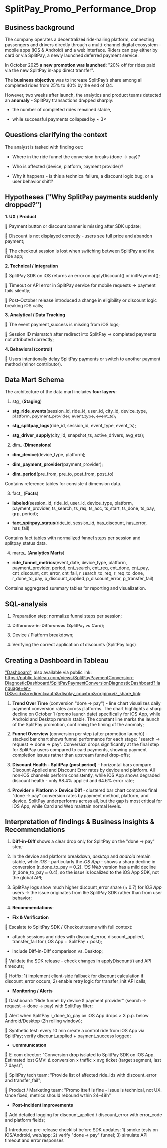 # SplitPay_Promo_Performance_Drop

## Business background

The company operates a decentralized ride-hailing platform, connecting passengers and drivers directly through a multi-channel digital ecosystem - mobile apps (iOS & Android) and a web interface. Riders can pay either by card or via SplitPay, a newly launched deferred payment service.

In October 2025 **a new promotion was launched**: "20% off for rides paid via the new SplitPay in-app direct transfer".

The **business objective** was to increase SplitPay’s share among all completed rides from 25% to 40% by the end of Q4.

However, two weeks after launch, the analytics and product teams detected an **anomaly** - SplitPay transactions dropped sharply:

- the number of completed rides remained stable,

- while successful payments collapsed by ~ 3×

## Questions clarifying the context

The analyst is tasked with finding out:

- Where in the ride funnel the conversion breaks (done → pay)?

- Who is affected (device, platform, payment provider)?

- Why it happens - is this a technical failure, a discount logic bug, or a user behavior shift?

## Hypotheses ("Why SplitPay payments suddenly dropped?")

**1. UX / Product**

📌 Payment button or discount banner is missing after SDK update;

📌 Discount is not displayed correctly - users see full price and abandon payment;

📌 The checkout session is lost when switching between SplitPay and the ride app;

**2. Technical / Integration**

📌 SplitPay SDK on iOS returns an error on applyDiscount() or initPayment();

📌 Timeout or API error in SplitPay service for mobile requests → payment fails silently;

📌 Post–October release introduced a change in eligibility or discount logic breaking iOS calls;

**3. Analytical / Data Tracking**

📌 The event payment_success is missing from iOS logs;

📌 Session ID mismatch after redirect into SplitPay → completed payments not attributed correctly;

**4. Behavioral (control)**

📌 Users intentionally delay SplitPay payments or switch to another payment method (minor contributor).

## Data Mart Schema

The architecture of the data mart includes **four layers**:

1. stg_ (**Staging**)

- **stg_ride_events**(session_id, ride_id, user_id, city_id, device_type, platform, payment_provider, event_type, event_ts);

- **stg_splitpay_logs**(ride_id, session_id, event_type, event_ts);

- **stg_driver_supply**(city_id, snapshot_ts, active_drivers, avg_eta);

2. dim_ (**Dimensions**)

- **dim_device**(device_type, platform);

- **dim_payment_provider**(payment_provider);

- **dim_period**(pre_from, pre_to, post_from, post_to)

Contains reference tables for consistent dimension data.

3. fact_ (**Facts**)

- **labeled**(session_id, ride_id, user_id, device_type, platform, payment_provider, ts_search, ts_req, ts_acc, ts_start, ts_done, ts_pay, grp, period);

- **fact_splitpay_status**(ride_id, session_id, has_discount, has_error, has_fail)

Contains fact tables with normalized funnel steps per session and splitpay_status data.

4. marts_ (**Analytics Marts**)

- **ride_funnel_metrics**(event_date, device_type, platform, payment_provider, period, cnt_search, cnt_req, cnt_done, cnt_pay, cnt_discount, cnt_error, cnt_fail, r_search_to_req, r_req_to_done, r_done_to_pay, p_discount_applied, p_discount_error, p_transfer_fail)

Contains aggregated summary tables for reporting and visualization.

## SQL-analysis

1) Preparation step: normalize funnel steps per session;

2) Difference-in-Differences (SplitPay vs Card);

3) Device / Platform breakdown;

4) Verifying the correct application of discounts (SplitPay logs)

## Creating a Dashboard in Tableau 

["Dashboard"](tableau/dashboard.pdf), also available via public link: https://public.tableau.com/views/SplitPayPaymentConversion-DiagnosticDashboard/SplitPayPaymentConversionDiagnosticDashboard?:language=en-US&:sid=&:redirect=auth&:display_count=n&:origin=viz_share_link:

1) **Trend Over Time** (conversion "done → pay") - line chart visualizes daily payment conversion rates across platforms. The chart highlights a sharp decline on October 1 (promo launch date) specifically for iOS App, while Android and Desktop remain stable. The constant line marks the launch of the SplitPay promotion, confirming the timing of the anomaly;

2) **Funnel Overview** (conversion per step (after promotion launch)) - stacked bar chart shows funnel performance for each stage: "search → request → done → pay". Conversion drops significantly at the final step for SplitPay users compared to card payments, showing payment completion issues rather than upstream funnel drop-offs;

3) **Discount Health - SplitPay (post period)** - horizontal bars compare Discount Applied and Discount Error rates by device and platform. All non-iOS channels perform consistently, while iOS App shows degraded discount health - only 88.4% applied and 64.6% error rate;

4) **Provider × Platform × Device Diff** - clustered bar chart compares final "done → pay" conversion rates by payment method, platform, and device. SplitPay underperforms across all, but the gap is most critical for iOS App, while Card and Web maintain normal levels.

## Interpretation of findings & Business insights & Recommendations

1) **Diff-in-Diff** shows a clear drop only for SplitPay on the "done → pay" step;

2) In the device and platform breakdown, *desktop* and *android* remain stable, while *iOS* - particularly the *iOS App* - shows a sharp decline in conversion (r_done_to_pay ≈ 0.2). *iOS Web* version has a mild decline (r_done_to_pay ≈ 0.4), so the issue is localized to the iOS App SDK, not the global API;

3) SplitPay logs show much higher discount_error share (≈ 0.7) for *iOS App* users → the issue originates from the SplitPay SDK rather than from user behavior;

4) **Recommendations**:

- **Fix & Verification**

📌 Escalate to SplitPay SDK / Checkout teams with full context:

- attach sessions and rides with discount_error, discount_applied, transfer_fail for (iOS App + SplitPay + post);

- include Diff-in-Diff comparison vs. Desktop;

📌 Validate the SDK release - check changes in applyDiscount() and API timeouts;

📌 Hotfix: 1) implement client-side fallback for discount calculation if discount_error occurs; 2) enable retry logic for transfer_init API calls;

- **Monitoring / Alerts**

📌 Dashboard: "Ride funnel by device & payment provider" (search → request → done → pay) with SplitPay filter;

📌 Alert when SplitPay r_done_to_pay on iOS App drops > X p.p. below Android/Desktop (2h rolling window);

📌 Synthetic test: every 10 min create a control ride from iOS App via SplitPay; verify discount_applied + payment_success logged;

- **Communication**

📌 E-com director: "Conversion drop isolated to SplitPay SDK on iOS App. Estimated lost GMV: Δ conversion × traffic × avg ticket (target segment, last 7 days)";

📌 SplitPay tech team: "Provide list of affected ride_ids with discount_error and transfer_fail";

📌 Product / Marketing team: "Promo itself is fine - issue is technical, not UX. Once fixed, metrics should rebound within 24–48h"

- **Post-Incident improvements**

📌 Add detailed logging for discount_applied / discount_error with error_code and platform fields;

📌 Introduce a pre-release checklist before SDK updates: 1) smoke tests on iOS/Android, web/app; 2) verify "done → pay" funnel; 3) simulate API timeout and error responses 
